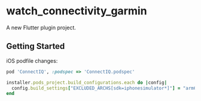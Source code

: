 # watch_connectivity_garmin

A new Flutter plugin project.

## Getting Started

<!-- TODO -->
iOS podfile changes:
```ruby
pod 'ConnectIQ', :podspec => 'ConnectIQ.podspec'
```
```ruby
installer.pods_project.build_configurations.each do |config|
  config.build_settings["EXCLUDED_ARCHS[sdk=iphonesimulator*]"] = "arm64"
end
```
